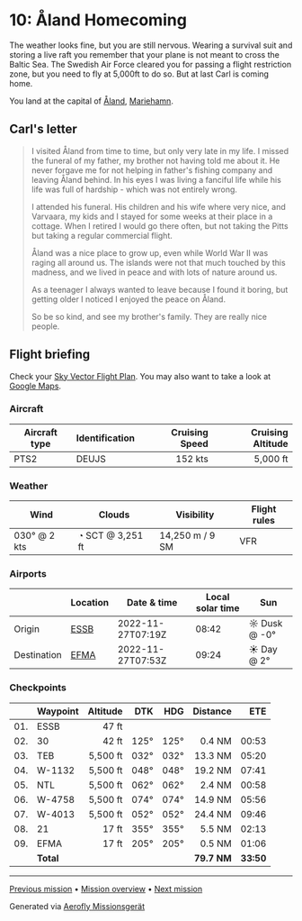 10: Åland Homecoming
==================

The weather looks fine, but you are still nervous. Wearing a survival suit and storing a live raft you remember that your plane is not meant to cross the Baltic Sea. The Swedish Air Force cleared you for passing a flight restriction zone, but you need to fly at 5,000ft to do so. But at last Carl is coming home.

You land at the capital of [Åland](https://en.wikipedia.org/wiki/%C3%85land), [Mariehamn](https://en.wikipedia.org/wiki/Mariehamn).

Carl's letter
-------------

> I visited Åland from time to time, but only very late in my life. I missed the funeral of my father, my brother not having told me about it. He never forgave me for not helping in father's fishing company and leaving Åland behind. In his eyes I was living a fanciful life while his life was full of hardship - which was not entirely wrong.
>
> I attended his funeral. His children and his wife where very nice, and Varvaara, my kids and I stayed for some weeks at their place in a cottage. When I retired I would go there often, but not taking the Pitts but taking a regular commercial flight.
>
> Åland was a nice place to grow up, even while World War II was raging all around us. The islands were not that much touched by this madness, and we lived in peace and with lots of nature around us.
>
> As a teenager I always wanted to leave because I found it boring, but getting older I noticed I enjoyed the peace on Åland.
>
> So be so kind, and see my brother's family. They are really nice people.

Flight briefing
---------------

Check your [Sky Vector Flight Plan](https://skyvector.com/?ll=59.349212876682174,17.947082002626985&chart=301&zoom=3&fpl=N0152A050%20ESSB%205932N01812E%205944N01842E%205945N01846E%205948N01915E%206002N01955E%20EFMA). You may also want to take a look at [Google Maps](https://www.google.com/maps/@?api=1&map_action=map&center=59.349212876682174,17.947082002626985&zoom=12&basemap=terrain).

### Aircraft

| Aircraft type | Identification | Cruising Speed | Cruising Altitude |
|---------------|----------------|---------------:|------------------:|
| PTS2          | DEUJS         |        152 kts |          5,000 ft |

### Weather

| Wind         | Clouds          | Visibility       | Flight rules |
|--------------|-----------------|------------------|--------------|
| 030° @ 2 kts | ◔ SCT @ 3,251 ft | 14,250 m / 9 SM | VFR |

### Airports

|             | Location                                   | Date & time    | Local solar time | Sun |
|-------------|--------------------------------------------|----------------|------------------|-----|
| Origin      | [ESSB](https://skyvector.com/airport/ESSB) | 2022-11-27T07:19Z | 08:42 | ☼ Dusk @ -0° |
| Destination | [EFMA](https://skyvector.com/airport/EFMA) | 2022-11-27T07:53Z | 09:24 | ☀ Day @ 2° |

### Checkpoints

|     | Waypoint  | Altitude  | DTK  | HDG  | Distance |   ETE |
|:---:|-----------|----------:|-----:|-----:|---------:|------:|
| 01. | ESSB      |     47 ft |      |      |          |       |
| 02. | 30        |     42 ft | 125° | 125° |   0.4 NM | 00:53 |
| 03. | TEB       |  5,500 ft | 032° | 032° |  13.3 NM | 05:20 |
| 04. | W-1132    |  5,500 ft | 048° | 048° |  19.2 NM | 07:41 |
| 05. | NTL       |  5,500 ft | 062° | 062° |   2.4 NM | 00:58 |
| 06. | W-4758    |  5,500 ft | 074° | 074° |  14.9 NM | 05:56 |
| 07. | W-4013    |  5,500 ft | 052° | 052° |  24.4 NM | 09:46 |
| 08. | 21        |     17 ft | 355° | 355° |   5.5 NM | 02:13 |
| 09. | EFMA      |     17 ft | 205° | 205° |   0.5 NM | 01:06 |
|     | **Total** |           |      |      | **79.7 NM** | **33:50** |

----

[Previous mission](./09_finally_stockholm.md) • [Mission overview](./README.md) • [Next mission](./11_wave_good-bye.md)

Generated via [Aerofly Missionsgerät](https://github.com/fboes/aerofly-missions)
